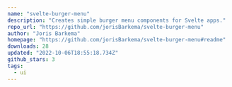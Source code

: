 ```yaml
---
name: "svelte-burger-menu"
description: "Creates simple burger menu components for Svelte apps."
repo_url: "https://github.com/jorisBarkema/svelte-burger-menu"
author: "Joris Barkema"
homepage: "https://github.com/jorisBarkema/svelte-burger-menu#readme"
downloads: 28
updated: "2022-10-06T18:55:18.734Z"
github_stars: 3
tags: 
  - ui
---
```


